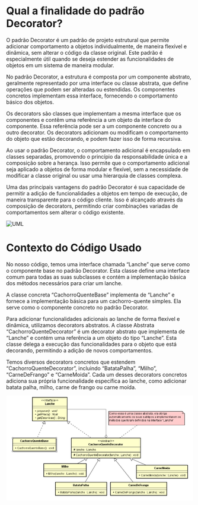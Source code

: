 # Qual a finalidade do padrão Decorator?

O padrão Decorator é um padrão de projeto estrutural que permite adicionar comportamento a objetos individualmente, de maneira flexível e dinâmica, sem alterar o código da classe original. Este padrão é especialmente útil quando se deseja estender as funcionalidades de objetos em um sistema de maneira modular.

No padrão Decorator, a estrutura é composta por um componente abstrato, geralmente representado por uma interface ou classe abstrata, que define operações que podem ser alteradas ou estendidas. Os componentes concretos implementam essa interface, fornecendo o comportamento básico dos objetos.

Os decorators são classes que implementam a mesma interface que os componentes e contêm uma referência a um objeto da interface do componente. Essa referência pode ser a um componente concreto ou a outro decorator. Os decorators adicionam ou modificam o comportamento do objeto que estão decorando, e podem fazer isso de forma recursiva.

Ao usar o padrão Decorator, o comportamento adicional é encapsulado em classes separadas, promovendo o princípio da responsabilidade única e a composição sobre a herança. Isso permite que o comportamento adicional seja aplicado a objetos de forma modular e flexível, sem a necessidade de modificar a classe original ou usar uma hierarquia de classes complexa.

Uma das principais vantagens do padrão Decorator é sua capacidade de permitir a adição de funcionalidades a objetos em tempo de execução, de maneira transparente para o código cliente. Isso é alcançado através da composição de decorators, permitindo criar combinações variadas de comportamentos sem alterar o código existente.

![UML](UML-Decorator.png)

# Contexto do Código Usado

No nosso código, temos uma interface chamada “Lanche” que serve como o componente base no padrão Decorator. Esta classe define uma interface comum para todas as suas subclasses e contém a implementação básica dos métodos necessários para criar um lanche.

A classe concreta “CachorroQuenteBase” implementa de “Lanche” e fornece a implementação básica para um cachorro-quente simples. Ela serve como o componente concreto no padrão Decorator.

Para adicionar funcionalidades adicionais ao lanche de forma flexível e dinâmica, utilizamos decorators abstratos. A classe Abstrata “CachorroQuenteDecorator” é um decorator abstrato que implementa de “Lanche” e contém uma referência a um objeto do tipo “Lanche”. Esta classe delega a execução das funcionalidades para o objeto que está decorando, permitindo a adição de novos comportamentos.

Temos diversos decorators concretos que estendem “CachorroQuenteDecorator”, incluindo “BatataPalha”, “Milho”, “CarneDeFrango” e “CarneMoida”. Cada um desses decorators concretos adiciona sua própria funcionalidade específica ao lanche, como adicionar batata palha, milho, carne de frango ou carne moída.

![UML do Código](UML/UML-Decorator-Lanche.png)